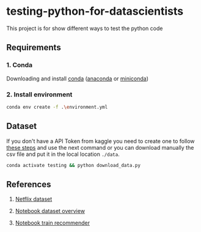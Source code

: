 # testing-python-for-datascientists

This project is for show different ways to test the python code

## Requirements

### 1. Conda

Downloading and install [conda](https://docs.conda.io/projects/conda/en/stable/user-guide/install/index.html#regular-installation) ([anaconda](https://docs.conda.io/projects/conda/en/stable/) or [miniconda](https://docs.conda.io/en/latest/miniconda.html))

### 2. Install environment

```bash
conda env create -f .\environment.yml
```

## Dataset

If you don't have a API Token from kaggle you need to create one to follow [these steps](https://www.kaggle.com/docs/api#getting-started-installation-&-authentication) and use the next command or you can download manually the csv file and put it in the local location ```./data```.

```bash
conda activate testing && python download_data.py
```

## References

1. [Netflix dataset](https://www.kaggle.com/datasets/shivamb/netflix-shows)

2. [Notebook dataset overview](https://www.kaggle.com/code/shivamb/netflix-shows-and-movies-exploratory-analysis)

3. [Notebook train recommender](https://www.kaggle.com/code/eward96/netflix-recommendation-engine#4.-Developing-Recommendation-Engine-using-cast,-director,-country,-rating-and-genres)
